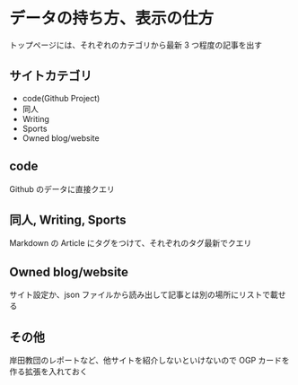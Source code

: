 # データの持ち方、表示の仕方

トップページには、それぞれのカテゴリから最新 3 つ程度の記事を出す

## サイトカテゴリ

- code(Github Project)
- 同人
- Writing
- Sports
- Owned blog/website

## code

Github のデータに直接クエリ

## 同人, Writing, Sports

Markdown の Article にタグをつけて、それぞれのタグ最新でクエリ

## Owned blog/website

サイト設定か、json ファイルから読み出して記事とは別の場所にリストで載せる

## その他

岸田教団のレポートなど、他サイトを紹介しないといけないので OGP カードを作る拡張を入れておく
